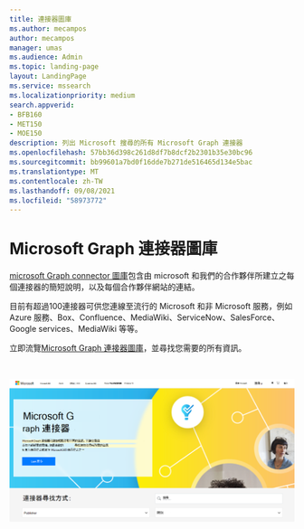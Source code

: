 ```yaml
---
title: 連接器圖庫
ms.author: mecampos
author: mecampos
manager: umas
ms.audience: Admin
ms.topic: landing-page
layout: LandingPage
ms.service: mssearch
ms.localizationpriority: medium
search.appverid:
- BFB160
- MET150
- MOE150
description: 列出 Microsoft 搜尋的所有 Microsoft Graph 連接器
ms.openlocfilehash: 57bb36d398c261d8df7b8dcf2b2301b35e30bc96
ms.sourcegitcommit: bb99601a7bd0f16dde7b271de516465d134e5bac
ms.translationtype: MT
ms.contentlocale: zh-TW
ms.lasthandoff: 09/08/2021
ms.locfileid: "58973772"
---
```

# <a name="microsoft-graph-connectors-gallery"></a>Microsoft Graph 連接器圖庫

[microsoft Graph connector 圖庫](https://www.microsoft.com/microsoft-search/connectors)包含由 microsoft 和我們的合作夥伴所建立之每個連接器的簡短說明，以及每個合作夥伴網站的連結。

目前有超過100連接器可供您連線至流行的 Microsoft 和非 Microsoft 服務，例如 Azure 服務、Box、Confluence、MediaWiki、ServiceNow、SalesForce、Google services、MediaWiki 等等。

立即流覽[Microsoft Graph 連接器圖庫](http://www.microsoft.com/microsoft-search/connectors)，並尋找您需要的所有資訊。

<br>

![顯示新連接器圖庫的圖像。](media/connectors-gallery.png)
